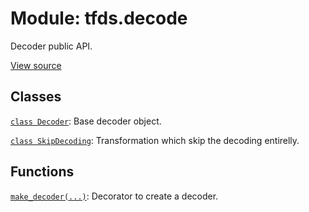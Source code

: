 <div itemscope itemtype="http://developers.google.com/ReferenceObject">
<meta itemprop="name" content="tfds.decode" />
<meta itemprop="path" content="Stable" />
</div>

# Module: tfds.decode

Decoder public API.

<a target="_blank" href="https://github.com/tensorflow/datasets/tree/master/tensorflow_datasets/core/decode/__init__.py">View
source</a>

<!-- Placeholder for "Used in" -->

## Classes

[`class Decoder`](../tfds/decode/Decoder.md): Base decoder object.

[`class SkipDecoding`](../tfds/decode/SkipDecoding.md): Transformation which
skip the decoding entirelly.

## Functions

[`make_decoder(...)`](../tfds/decode/make_decoder.md): Decorator to create a
decoder.

